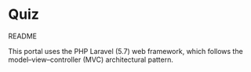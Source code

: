 # Quiz

README

This portal  uses the PHP Laravel (5.7) web framework, which follows the model–view–controller (MVC) architectural pattern.
